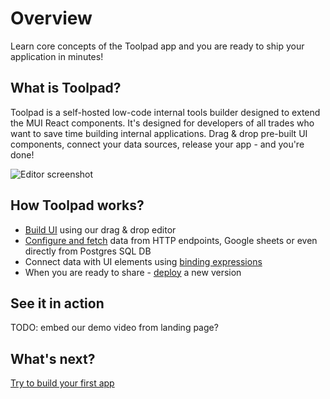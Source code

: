 # Overview

<p class="description">
Learn core concepts of the Toolpad app and you are ready to ship your application in minutes!
</p>

## What is Toolpad?

Toolpad is a self-hosted low-code internal tools builder designed to extend the MUI React components. It's designed for developers of all trades who want to save time building internal applications. Drag & drop pre-built UI components, connect your data sources, release your app - and you're done!

![Editor screenshot](/static/toolpad/marketing/index-hero-video-poster.jpg)

## How Toolpad works?

- [Build UI](/toolpad/core-concepts/building-ui/) using our drag & drop editor
- [Configure and fetch](/toolpad/core-concepts/connecting-to-data-sources/) data from HTTP endpoints, Google sheets or even directly from Postgres SQL DB
- Connect data with UI elements using [binding expressions](/toolpad/core-concepts/data-binding/)
- When you are ready to share - [deploy](/toolpad/core-concepts/versioning-and-deploying/) a new version

## See it in action

TODO: embed our demo video from landing page?

## What's next?

[Try to build your first app](/toolpad/getting-started/quickstart/)
